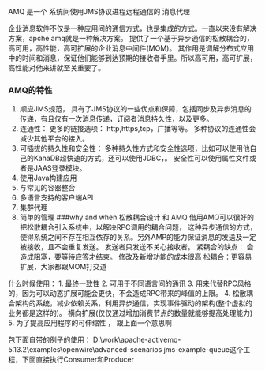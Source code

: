 AMQ 是一个 系统间使用JMS协议进程远程通信的 消息代理

企业消息软件不仅是一种应用间的通信方式，也是集成的方式。一直以来没有解决方案，apche amq就是一种解决方案。 提供了一个基于异步通信的松散耦合的，高可用，高性能，高可扩展的企业消息中间件(MOM)。
其作用是调解分布式应用中的时间和消息，保证他们能够到达预期的接收者手里。所以高可用，高可扩展，高性能对他来讲就至关重要了。

### AMQ的特性
1. 顺应JMS规范，  具有了JMS协议的一些优点和保障，包括同步及异步消息的传递，有且仅有一次消息传递，订阅者消息持久性，以及更多。
2. 连通性：  更多的链接选项： http,https,tcp，广播等等。  多种协议的连通性会减少其他平台的接入。
3. 可插拔的持久性和安全性：  多种持久性方式和安全性选项，比如可以使用他自己的KahaDB超快速的方式，还可以使用JDBC，。 安全性可以使用属性文件或者是JAAS登录模块。
4. 使用Java构建应用
5. 与常见的容器整合
6. 多语言支持的客户端API
7. 集群代理 
8. 简单的管理
###why and when
松散耦合设计 和 AMQ
借用AMQ可以很好的把松散耦合引入系统中，以解决RPC调用的耦合问题，  这种异步通信的方式，使得系统之间不存在相互依存的关系。另外AMP的能力保证消息的发送及一定被接收，且不会重复发送。  发送者只发送不关心接收者。
紧耦合的缺点： 会造成阻塞，要等待应答才结束。  修改及新增功能的成本很高
松耦合：更容易扩展，大家都跟MOM打交道

什么时候使用：
    1. 最终一致性
    2. 可用于不同语言间的通讯
    3. 用来代替RPC风格的，因为可以动态扩展可能会更快，不会造成RPC带来的峰值的上限。
    4. 松散耦合架构的系统，减少依赖关系，利用异步通信，实现事件驱动的架构(整个虚拟的业务都是这样的)。  横向扩展(仅仅通过增加消费节点的数量就能够提高处理能力)
    5. 为了提高应用程序的可伸缩性 ， 跟上面一个意思啊


包下面自带的例子的使用：
D:\work\apache-activemq-5.13.2\examples\openwire\advanced-scenarios
jms-example-queue这个工程，下面直接执行Consumer和Producer


